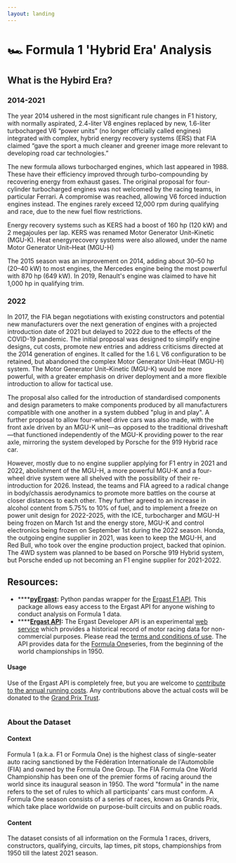 ```yaml
---
layout: landing
---
```


# 🏎 Formula 1 'Hybrid Era' Analysis

## What is the Hybird Era?

### 2014-2021

The year 2014 ushered in the most significant rule changes in F1 history, with normally aspirated, 2.4-liter V8 engines replaced by new, 1.6-liter turbocharged V6 “power units” (no longer officially called engines) integrated with complex, hybrid energy recovery systems (ERS) that FIA claimed “gave the sport a much cleaner and greener image more relevant to developing road car technologies.”&#x20;

The new formula allows turbocharged engines, which last appeared in 1988. These have their efficiency improved through turbo-compounding by recovering energy from exhaust gases. The original proposal for four-cylinder turbocharged engines was not welcomed by the racing teams, in particular Ferrari. A compromise was reached, allowing V6 forced induction engines instead. The engines rarely exceed 12,000 rpm during qualifying and race, due to the new fuel flow restrictions.

Energy recovery systems such as KERS had a boost of 160 hp (120 kW) and 2 megajoules per lap. KERS was renamed Motor Generator Unit–Kinetic (MGU-K). Heat energyrecovery systems were also allowed, under the name Motor Generator Unit–Heat (MGU-H)

The 2015 season was an improvement on 2014, adding about 30–50 hp (20–40 kW) to most engines, the Mercedes engine being the most powerful with 870 hp (649 kW). In 2019, Renault's engine was claimed to have hit 1,000 hp in qualifying trim.

### 2022

In 2017, the FIA began negotiations with existing constructors and potential new manufacturers over the next generation of engines with a projected introduction date of 2021 but delayed to 2022 due to the effects of the COVID-19 pandemic. The initial proposal was designed to simplify engine designs, cut costs, promote new entries and address criticisms directed at the 2014 generation of engines. It called for the 1.6 L V6 configuration to be retained, but abandoned the complex Motor Generator Unit–Heat (MGU-H) system. The Motor Generator Unit–Kinetic (MGU-K) would be more powerful, with a greater emphasis on driver deployment and a more flexible introduction to allow for tactical use.&#x20;

The proposal also called for the introduction of standardised components and design parameters to make components produced by all manufacturers compatible with one another in a system dubbed "plug in and play". A further proposal to allow four-wheel drive cars was also made, with the front axle driven by an MGU-K unit—as opposed to the traditional driveshaft—that functioned independently of the MGU-K providing power to the rear axle, mirroring the system developed by Porsche for the 919 Hybrid race car.

However, mostly due to no engine supplier applying for F1 entry in 2021 and 2022, abolishment of the MGU-H, a more powerful MGU-K and a four-wheel drive system were all shelved with the possibility of their re-introduction for 2026. Instead, the teams and FIA agreed to a radical change in body/chassis aerodynamics to promote more battles on the course at closer distances to each other. They further agreed to an increase in alcohol content from 5.75% to 10% of fuel, and to implement a freeze on power unit design for 2022-2025, with the ICE, turbocharger and MGU-H being frozen on March 1st and the energy store, MGU-K and control electronics being frozen on September 1st during the 2022 season. Honda, the outgoing engine supplier in 2021, was keen to keep the MGU-H, and Red Bull, who took over the engine production project, backed that opinion. The 4WD system was planned to be based on Porsche 919 Hybrid system, but Porsche ended up not becoming an F1 engine supplier for 2021-2022.

## Resources:

* ****[**pyErgast**](https://github.com/weiranyu/pyErgast)**:** Python pandas wrapper for the [Ergast F1 API](http://ergast.com/mrd/). This package allows easy access to the Ergast API for anyone wishing to conduct analysis on Formula 1 data.
* ****[**Ergast API**](http://ergast.com/mrd/)**:** The Ergast Developer API is an experimental [web service](http://en.wikipedia.org/wiki/Web\_service) which provides a historical record of motor racing data for non-commercial purposes. Please read the [terms and conditions of use](http://ergast.com/mrd/terms). The API provides data for the [Formula One](http://en.wikipedia.org/wiki/Formula\_One)series, from the beginning of the world championships in 1950.

#### &#x20;                                                                                          Usage

Use of the Ergast API is completely free, but you are welcome to [contribute to the annual running costs](https://liberapay.com/ergast). Any contributions above the actual costs will be donated to the [Grand Prix Trust](https://www.grandprixtrust.com/).

<figure><img src="https://liberapay.com/assets/widgets/donate.svg" alt=""><figcaption></figcaption></figure>

### About the Dataset

#### Context

Formula 1 (a.k.a. F1 or Formula One) is the highest class of single-seater auto racing sanctioned by the Fédération Internationale de l'Automobile (FIA) and owned by the Formula One Group. The FIA Formula One World Championship has been one of the premier forms of racing around the world since its inaugural season in 1950. The word "formula" in the name refers to the set of rules to which all participants' cars must conform. A Formula One season consists of a series of races, known as Grands Prix, which take place worldwide on purpose-built circuits and on public roads.

#### Content

The dataset consists of all information on the Formula 1 races, drivers, constructors, qualifying, circuits, lap times, pit stops, championships from 1950 till the latest 2021 season.
